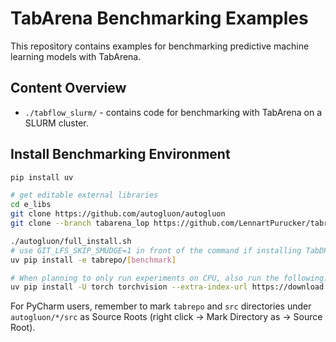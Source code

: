 # TabArena Benchmarking Examples

This repository contains examples for benchmarking predictive machine learning models with TabArena.

## Content Overview

* `./tabflow_slurm/` - contains code for benchmarking with TabArena on a SLURM cluster.

## Install Benchmarking Environment

```bash
pip install uv

# get editable external libraries
cd e_libs
git clone https://github.com/autogluon/autogluon
git clone --branch tabarena_lop https://github.com/LennartPurucker/tabrepo.git

./autogluon/full_install.sh
# use GIT_LFS_SKIP_SMUDGE=1 in front of the command if installing TabDPT fails du broken LFS/pip setup. 
uv pip install -e tabrepo/[benchmark]

# When planning to only run experiments on CPU, also run the following:
uv pip install -U torch torchvision --extra-index-url https://download.pytorch.org/whl/cpu
```

For PyCharm users, remember to mark `tabrepo` and `src` directories under `autogluon/*/src` as Source Roots (right click
-> Mark Directory as -> Source Root).
